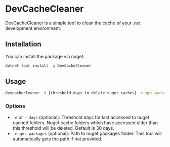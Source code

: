 # DevCacheCleaner

DevCacheCleaner is a simple tool to clean the cache of your .net development environment.

## Installation

You can install the package via nuget:

```bash
dotnet tool install -g DevCacheCleaner
```

## Usage

```bash
devcachecleaner -d [threshold days to delete nuget caches] -nuget-packages [path to nuget packages]
```

### Options

- `-d` or `--days` (optional): Threshold days for last accessed to nuget cached folders. Nuget cache folders which have accessed older than this threshold will be deleted. Default is 30 days.
- `-nuget-packages` (optional): Path to nuget packages folder. This tool will automatically gets the path if not provided.
